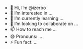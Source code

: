 - 👋 Hi, I’m @izerbo
- 👀 I’m interested in ...
- 🌱 I’m currently learning ...
- 💞️ I’m looking to collaborate on ...
- 📫 How to reach me ...
- 😄 Pronouns: ...
- ⚡ Fun fact: ...

<!---
izerbo/izerbo is a ✨ special ✨ repository because its `README.md` (this file) appears on your GitHub profile.
You can click the Preview link to take a look at your changes.
--->
